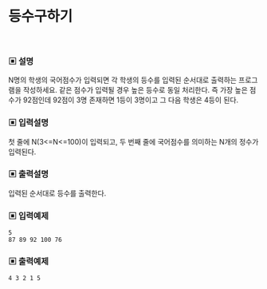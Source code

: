 # 등수구하기

<br>

### ▣ 설명

N명의 학생의 국어점수가 입력되면 각 학생의 등수를 입력된 순서대로 출력하는 프로그램을 작성하세요.
같은 점수가 입력될 경우 높은 등수로 동일 처리한다. 즉 가장 높은 점수가 92점인데 92점이 3명 존재하면 1등이 3명이고 그 다음 학생은 4등이 된다.

### ▣ 입력설명

첫 줄에 N(3<=N<=100)이 입력되고, 두 번째 줄에 국어점수를 의미하는 N개의 정수가 입력된다.

### ▣ 출력설명

입력된 순서대로 등수를 출력한다.

### ▣ 입력예제

```text
5
87 89 92 100 76
```

### ▣ 출력예제

```text
4 3 2 1 5
```
